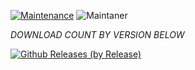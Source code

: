 [![Maintenance](https://img.shields.io/badge/Maintained%3F-yes-green.svg)](https://GitHub.com/Naereen/StrapDown.js/graphs/commit-activity)   ![Maintaner](https://img.shields.io/badge/maintainer-BolaRamy-blue) 

*DOWNLOAD COUNT BY VERSION BELOW*



[![Github Releases (by Release)](https://img.shields.io/github/downloads/HyconOS-Releases/sweet/V3.5/total.svg)](https://GitHub.com/HyconOS-Releases/sweet/releases)
